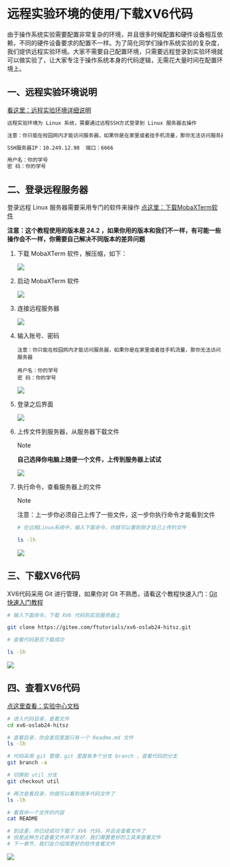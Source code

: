 # 远程实验环境的使用/下载XV6代码

​	由于操作系统实验需要配置非常复杂的环境，并且很多时候配置和硬件设备相互依赖，不同的硬件设备要求的配置不一样。为了简化同学们操作系统实验的复杂度，我们提供远程实验环境。大家不需要自己配置环境，只需要远程登录到实验环境就可以做实验了，让大家专注于操作系统本身的代码逻辑，无需花大量时间在配置环境上。



## 一、远程实验环境说明



[看这里：远程实验环境详细说明](https://os-labs.pages.dev/)

```bash
远程实验环境为 Linux 系统，需要通过远程SSH方式登录到 Linux 服务器去操作

注意：你只能在校园网内才能访问服务器，如果你是在家里或者挂手机流量，那你无法访问服务器

SSH服务器IP：10.249.12.98  端口：6666

用户名：你的学号
密 码：你的学号

```



## 二、登录远程服务器

登录远程 Linux 服务器需要采用专门的软件来操作  [点这里：下载MobaXTerm软件](../Software/MobaXterm_24.2.7z)

**注意：这个教程使用的版本是 24.2 ，如果你用的版本和我们不一样，有可能一些操作会不一样，你需要自己解决不同版本的差异问题**



1. 下载 MobaXTerm 软件，解压缩，如下：

   ![](01.png)

2. 启动 MobaXTerm 软件

   ![](02.png)

3. 连接远程服务器

   ![](03.png)

4. 输入账号、密码

   ```
   注意：你只能在校园网内才能访问服务器，如果你是在家里或者挂手机流量，那你无法访问服务器
   
   用户名：你的学号
   密 码：你的学号
   
   ```

   ![](04.png)

5. 登录之后界面

   ![](05.png)

6. 上传文件到服务器，从服务器下载文件

   > [!NOTE]
   >
   > **自己选择你电脑上随便一个文件，上传到服务器上试试**

   

   ![](06.png)

7. 执行命令，查看服务器上的文件

   > [!NOTE]
   >
   > 注意：上一步你必须自己上传了一些文件，这一步你执行命令才能看到文件

   ```bash
   # 在远程Linux系统中，输入下面命令，你就可以看到刚才自己上传的文件
   
   ls -lh
   
   ```

   

   ![](07.png)

   



## 三、下载XV6代码

XV6代码采用 Git 进行管理，如果你对 Git 不熟悉，请看这个教程快速入门：[Git快速入门教程](https://www.bilibili.com/video/BV1HM411377j)

```bash
# 输入下面命令，下载 XV6 代码到实验服务器上

git clone https://gitee.com/ftutorials/xv6-oslab24-hitsz.git

# 查看代码是否下载成功

ls -lh

```

![](08.png)



## 四、查看XV6代码



[点这里查看：实验中心文档](https://os-labs.pages.dev/lab1/part3/)



```bash
# 进入代码目录，查看文件
cd xv6-oslab24-hitsz

# 查看目录，你会发现里面只有一个 Readme.md 文件
ls -lh

# 代码采用 git 管理，git 里面有多个分支 branch ，查看代码的分支
git branch -a

# 切换到 util 分支
git checkout util

# 再次查看目录，你就可以看到很多代码文件了
ls -lh

# 看其中一个文件的内容
cat README

# 到这里，你已经成功下载了 XV6 代码，并且会查看文件了
# 但是这种方式查看文件并不友好，我们需要更好的工具来查看文件
# 下一章节，我们会介绍用更好的软件查看文件
```

![](09.png)